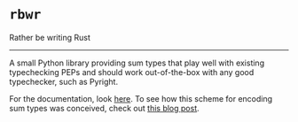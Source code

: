 # `rbwr`

Rather be writing Rust

---

A small Python library providing sum types that play well with existing
typechecking PEPs and should work out-of-the-box with any good typechecker,
such as Pyright.

For the documentation, look [here][docs]. To see how this scheme for encoding
sum types was conceived, check out [this blog post][blog_post].

[docs]: http://charles.page.computer.surgery/rbwr/
[blog_post]: http://charles.page.computer.surgery/blog/python-has-sum-types.html
